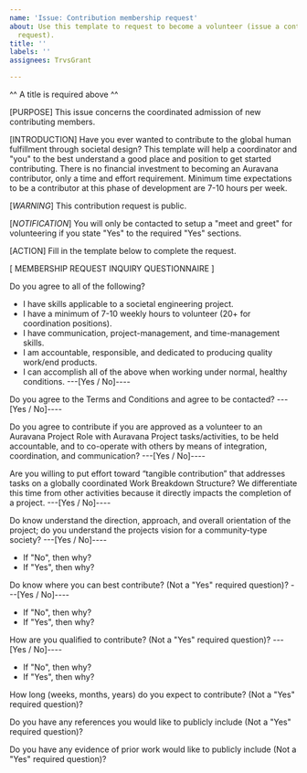 ```yaml
---
name: 'Issue: Contribution membership request'
about: Use this template to request to become a volunteer (issue a contribution service
  request).
title: ''
labels: ''
assignees: TrvsGrant

---
```


^^ A title is required above ^^

[PURPOSE] This issue concerns the coordinated admission of new contributing members. 

[INTRODUCTION] Have you ever wanted to contribute to the global human fulfillment through societal design? This template will help a coordinator and "you" to the best understand a good place and position to get started contributing. There is no financial investment to becoming an Auravana contributor, only a time and effort requirement. Minimum time expectations to be a contributor at this phase of development are 7-10 hours per week.

[*WARNING*] This contribution request is public.

[*NOTIFICATION*] You will only be contacted to setup a "meet and greet" for volunteering if you state "Yes" to the required "Yes" sections.

[ACTION] Fill in the template below to complete the request. 

[ MEMBERSHIP REQUEST INQUIRY QUESTIONNAIRE ]

Do you agree to all of the following? 
   - I have skills applicable to a societal engineering project.
   - I have a minimum of 7-10 weekly hours to volunteer (20+ for coordination positions).
   - I have communication, project-management, and time-management skills.
   - I am accountable, responsible, and dedicated to producing quality work/end products.
   - I can accomplish all of the above when working under normal, healthy conditions.
---[Yes / No]----

Do you agree to the Terms and Conditions and agree to be contacted?
---[Yes / No]----

Do you agree to contribute if you are approved as a volunteer to an Auravana Project Role with Auravana Project tasks/activities, to be held accountable, and to co-operate with others by means of integration, coordination, and communication?
---[Yes / No]----

Are you willing to put effort toward “tangible contribution” that addresses tasks on a globally coordinated Work Breakdown Structure? We differentiate this time from other activities because it directly impacts the completion of a project.
---[Yes / No]----

Do know understand the direction, approach, and overall orientation of the project; do you understand the projects vision for a community-type society? 
---[Yes / No]----
 * If "No", then why?
 * If "Yes", then why?

Do know where you can best contribute? (Not a "Yes" required question)?
---[Yes / No]----
 * If "No", then why?
 * If "Yes", then why?

How are you qualified to contribute? (Not a "Yes" required question)?
---[Yes / No]----
 * If "No", then why?
 * If "Yes", then why?

How long (weeks, months, years) do you expect to contribute? (Not a "Yes" required question)?

Do you have any references you would like to publicly include (Not a "Yes" required question)?

Do you have any evidence of prior work would like to publicly include (Not a "Yes" required question)?
